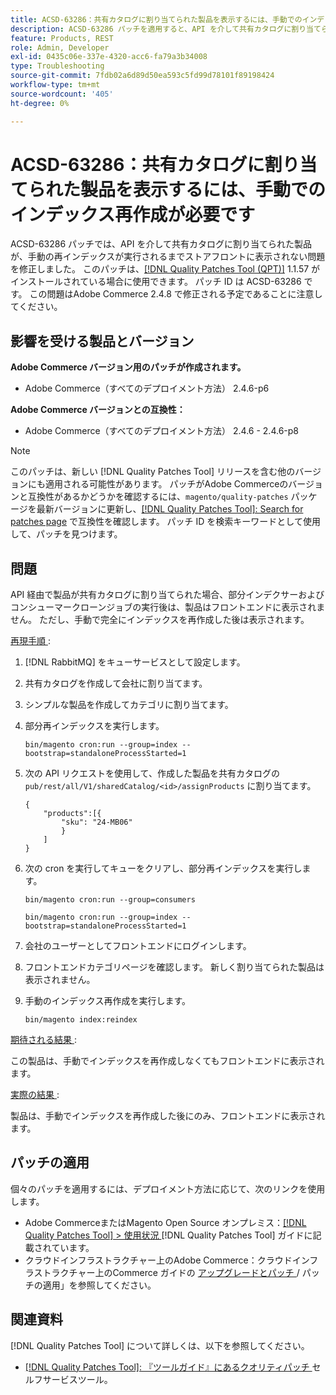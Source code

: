 ```yaml
---
title: ACSD-63286：共有カタログに割り当てられた製品を表示するには、手動でのインデックス再作成が必要です
description: ACSD-63286 パッチを適用すると、API を介して共有カタログに割り当てられた商品が、手動の再インデックスが実行されるまでストアフロントに表示されないAdobe Commerceの問題を修正できます。
feature: Products, REST
role: Admin, Developer
exl-id: 0435c06e-337e-4320-acc6-fa79a3b34008
type: Troubleshooting
source-git-commit: 7fdb02a6d89d50ea593c5fd99d78101f89198424
workflow-type: tm+mt
source-wordcount: '405'
ht-degree: 0%

---
```


# ACSD-63286：共有カタログに割り当てられた製品を表示するには、手動でのインデックス再作成が必要です

ACSD-63286 パッチでは、API を介して共有カタログに割り当てられた製品が、手動の再インデックスが実行されるまでストアフロントに表示されない問題を修正しました。 このパッチは、[[!DNL Quality Patches Tool (QPT)]](/help/tools/quality-patches-tool/quality-patches-tool-to-self-serve-quality-patches.md) 1.1.57 がインストールされている場合に使用できます。 パッチ ID は ACSD-63286 です。 この問題はAdobe Commerce 2.4.8 で修正される予定であることに注意してください。

## 影響を受ける製品とバージョン

**Adobe Commerce バージョン用のパッチが作成されます。**

* Adobe Commerce（すべてのデプロイメント方法） 2.4.6-p6

**Adobe Commerce バージョンとの互換性：**

* Adobe Commerce（すべてのデプロイメント方法） 2.4.6 - 2.4.6-p8

>[!NOTE]
>
>このパッチは、新しい [!DNL Quality Patches Tool] リリースを含む他のバージョンにも適用される可能性があります。 パッチがAdobe Commerceのバージョンと互換性があるかどうかを確認するには、`magento/quality-patches` パッケージを最新バージョンに更新し、[[!DNL Quality Patches Tool]: Search for patches page](https://experienceleague.adobe.com/tools/commerce-quality-patches/index.html) で互換性を確認します。 パッチ ID を検索キーワードとして使用して、パッチを見つけます。

## 問題

API 経由で製品が共有カタログに割り当てられた場合、部分インデクサーおよびコンシューマークローンジョブの実行後は、製品はフロントエンドに表示されません。 ただし、手動で完全にインデックスを再作成した後は表示されます。

<u> 再現手順 </u>:

1. [!DNL RabbitMQ] をキューサービスとして設定します。
1. 共有カタログを作成して会社に割り当てます。
1. シンプルな製品を作成してカテゴリに割り当てます。
1. 部分再インデックスを実行します。

   ```
   bin/magento cron:run --group=index --bootstrap=standaloneProcessStarted=1
   ```

1. 次の API リクエストを使用して、作成した製品を共有カタログの `pub/rest/all/V1/sharedCatalog/<id>/assignProducts` に割り当てます。

   ```
   {
       "products":[{
           "sku": "24-MB06"
           }
       ]
   }
   ```

1. 次の cron を実行してキューをクリアし、部分再インデックスを実行します。

   ```
   bin/magento cron:run --group=consumers
   ```

   ```
   bin/magento cron:run --group=index --bootstrap=standaloneProcessStarted=1
   ```

1. 会社のユーザーとしてフロントエンドにログインします。
1. フロントエンドカテゴリページを確認します。 新しく割り当てられた製品は表示されません。
1. 手動のインデックス再作成を実行します。

   ```
   bin/magento index:reindex
   ```

<u> 期待される結果 </u>:

この製品は、手動でインデックスを再作成しなくてもフロントエンドに表示されます。

<u> 実際の結果 </u>:

製品は、手動でインデックスを再作成した後にのみ、フロントエンドに表示されます。

## パッチの適用

個々のパッチを適用するには、デプロイメント方法に応じて、次のリンクを使用します。

* Adobe CommerceまたはMagento Open Source オンプレミス：[[!DNL Quality Patches Tool] > 使用状況 ](/help/tools/quality-patches-tool/usage.md)[!DNL Quality Patches Tool] ガイドに記載されています。
* クラウドインフラストラクチャー上のAdobe Commerce：クラウドインフラストラクチャー上のCommerce ガイドの [ アップグレードとパッチ ](https://experienceleague.adobe.com/docs/commerce-cloud-service/user-guide/develop/upgrade/apply-patches.html)/ パッチの適用」を参照してください。


## 関連資料

[!DNL Quality Patches Tool] について詳しくは、以下を参照してください。

* [[!DNL Quality Patches Tool]: 『ツールガイド』にあるクオリティパッチ ](/help/tools/quality-patches-tool/quality-patches-tool-to-self-serve-quality-patches.md) セルフサービスツール。
